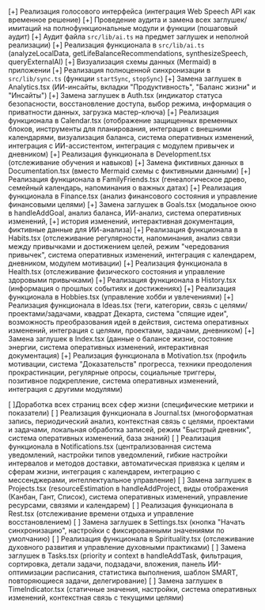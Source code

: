 [+] Реализация голосового интерфейса (интеграция Web Speech API как временное решение)
[+] Проведение аудита и замена всех заглушек/имитаций на полнофункциональные модули и функции (пошаговый аудит)
[+] Аудит файла `src/lib/ai.ts` на предмет заглушек и неполной реализации)
[+] Реализация функционала в `src/lib/ai.ts` (analyzeLocalData, getLifeBalanceRecommendations, synthesizeSpeech, queryExternalAI)
[+] Визуализация схемы данных (Mermaid) в приложении
[+] Реализация полноценной синхронизации в `src/lib/sync.ts` (функции `startSync`, `stopSync`)
[+] Замена заглушек в Analytics.tsx (ИИ-инсайты, вкладки "Продуктивность", "Баланс жизни" и "Инсайты")
[+] Замена заглушек в Auth.tsx (индикатор статуса безопасности, восстановление доступа, выбор режима, информация о приватности данных, загрузка мастер-ключа)
[+] Реализация функционала в Calendar.tsx (отображение защищенных временных блоков, инструменты для планирования, интеграция с внешними календарями, визуализация баланса, система оперативных изменений, интеграция с ИИ-ассистентом, интеграция с модулем привычек и дневником)
[+] Реализация функционала в Development.tsx (отслеживание обучения и навыков)
[+] Замена фиктивных данных в Documentation.tsx (вместо Mermaid схемы с фиктивными данными)
[+] Реализация функционала в FamilyFriends.tsx (генеалогическое древо, семейный календарь, напоминания о важных датах)
[+] Реализация функционала в Finance.tsx (анализ финансового состояния и управление финансовыми целями)
[+] Замена заглушек в Goals.tsx (модальное окно в handleAddGoal, анализ баланса, ИИ-анализ, система оперативных изменений, [+] история изменений, интерактивная документация, фиктивные данные для ИИ-анализа)
[+] Реализация функционала в Habits.tsx (отслеживание регулярности, напоминания, анализ связи между привычками и достижением целей, режим "чередования привычек", система оперативных изменений, интеграция с календарем, дневником, модулем мотивации)
[+] Реализация функционала в Health.tsx (отслеживание физического состояния и управление здоровыми привычками)
[+] Реализация функционала в History.tsx (информация о прошлых событиях и достижениях)
[+] Реализация функционала в Hobbies.tsx (управление хобби и увлечениями)
[+] Реализация функционала в Ideas.tsx (теги, категории, связь с целями/проектами/задачами, квадрат Декарта, система "спящие идеи", возможность преобразования идей в действия, система оперативных изменений, интеграция с целями, проектами, задачами, дневником)
[+] Замена заглушек в Index.tsx (данные о балансе жизни, состояние энергии, система оперативных изменений, интерактивная документация)
[+] Реализация функционала в Motivation.tsx (профиль мотивации, система "Доказательств" прогресса, техники преодоления прокрастинации, регулярные опросы, социальные триггеры, позитивное подкрепление, система оперативных изменений, интеграция с другими модулями)

[ ]Доработка всех страниц всех сфер жизни (специфические метрики и показатели)
[ ] Реализация функционала в Journal.tsx (многоформатная запись, периодический анализ, контекстная связь с целями, проектами и задачами, локальная обработка записей, режим "Быстрый дневник", система оперативных изменений, база знаний)
[ ] Реализация функционала в Notifications.tsx (централизованная система уведомлений, настройки типов уведомлений, гибкие настройки интервалов и методов доставки, автоматическая привязка к целям и сферам жизни, интеграция с календарем, интеграцию с мессенджерами, интеллектуальное управление)
[ ] Замена заглушек в Projects.tsx (resourceEstimation в handleAddProject, виды отображения (Канбан, Гант, Список), система оперативных изменений, управление ресурсами, связями и календарем)
[ ] Реализация функционала в Rest.tsx (отслеживание времени отдыха и управление восстановлением)
[ ] Замена заглушек в Settings.tsx (кнопка "Начать синхронизацию", настройки с фиксированными значениями по умолчанию)
[ ] Реализация функционала в Spirituality.tsx (отслеживание духовного развития и управление духовными практиками)
[ ] Замена заглушек в Tasks.tsx (priority и context в handleAddTask, фильтрация, сортировка, детали задачи, подзадачи, вложения, панель ИИ-оптимизации расписания, статистика выполнения, шаблон SMART, повторяющиеся задачи, делегирование)
[ ] Замена заглушек в TimeIndicator.tsx (статичные значения, настройки, система оперативных изменений, контекстная связь с текущими целями)

